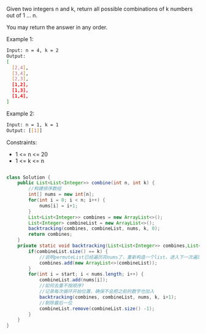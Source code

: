 Given two integers n and k, return all possible combinations of k numbers out of 1 ... n.

You may return the answer in any order.

 
Example 1:
```bash txt
Input: n = 4, k = 2
Output:
[
  [2,4],
  [3,4],
  [2,3],
  [1,2],
  [1,3],
  [1,4],
]
```
Example 2:
```bash txt
Input: n = 1, k = 1
Output: [[1]]
 ```

Constraints:
- 1 <= n <= 20
- 1 <= k <= n


```java

class Solution {
    public List<List<Integer>> combine(int n, int k) {
		//构建排序数组
		int[] nums = new int[n];
		for(int i = 0; i < n; i++) {
			nums[i] = i+1;
		}
		List<List<Integer>> combines = new ArrayList<>();
		List<Integer> combineList = new ArrayList<>();
		backtracking(combines, combineList, nums, k, 0);
		return combines;
	}
	private static void backtracking(List<List<Integer>> combines,List<Integer> combineList,int[] nums, int k, int start) {
		if(combineList.size() == k) {
			//说明permuteList已经遍历完nums了，重新构造一个list，进入下一次遍历
			combines.add(new ArrayList<>(combineList));
		}
		for(int i = start; i < nums.length; i++) {
			combineList.add(nums[i]);
			//如何去重不按顺序?
            //记录每次循环开始位置，确保不会把之前的数字也加入
			backtracking(combines, combineList, nums, k, i+1);
			//剔除最后一位
			combineList.remove(combineList.size() -1);
		}
	}
}

```
